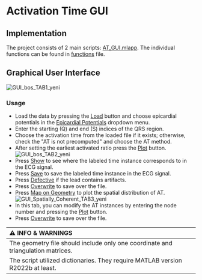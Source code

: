 # Activation Time GUI
## Implementation 
The project consists of 2 main scripts: [AT_GUI.mlapp](https://github.com/METUHRL/AT-GUI/blob/master/AT_GUI.mlapp).
The individual functions can be found in [functions](https://github.com/METUHRL/AT-GUI/tree/master/functions) file. 
## Graphical User Interface
![GUI_bos_TAB1_yeni](https://github.com/METUHRL/AT-GUI/assets/83376963/0807def8-e838-4e3e-9655-86a6bb4e94bb)
### Usage

* Load the data by pressing the <ins>Load</ins> button and choose epicardial potentials in the <ins>Epicardial Potentials</ins> dropdown menu. 
* Enter the starting (Q) and end (S) indices of the QRS region.
* Choose the activation time from the loaded file if it exists; otherwise, check the "AT is not precomputed" and choose the AT method.
* After setting the earliest activated ratio press the <ins>Plot</ins> button.
![GUI_bos_TAB2_yeni](https://github.com/METUHRL/AT-GUI/assets/83376963/225dcd51-4de0-4421-8dd6-5471def09235)
* Press <ins>Show</ins> to see where the labeled time instance corresponds to in the ECG signal.
* Press <ins>Save</ins> to save the labeled time instance in the ECG signal.
* Press <ins>Defective</ins> if the lead contains artifacts.
* Press <ins>Overwrite</ins> to save over the file.
* Press <ins>Map on Geometry</ins> to plot the spatial distribution of AT.
![GUI_Spatially_Coherent_TAB3_yeni](https://github.com/METUHRL/AT-GUI/assets/83376963/11622e40-ca97-408f-9042-6062fb0de2fc)
* In this tab, you can modify the AT instances by entering the node number and pressing the <ins>Plot</ins> button.
* Press <ins>Overwrite</ins> to save over the file. 


| :warning: INFO & WARNINGS  |
|:---------------------------|
| The geometry file should include only one coordinate and triangulation matrices. | 
| The script utilized dictionaries. They require MATLAB version R2022b at least. | 

